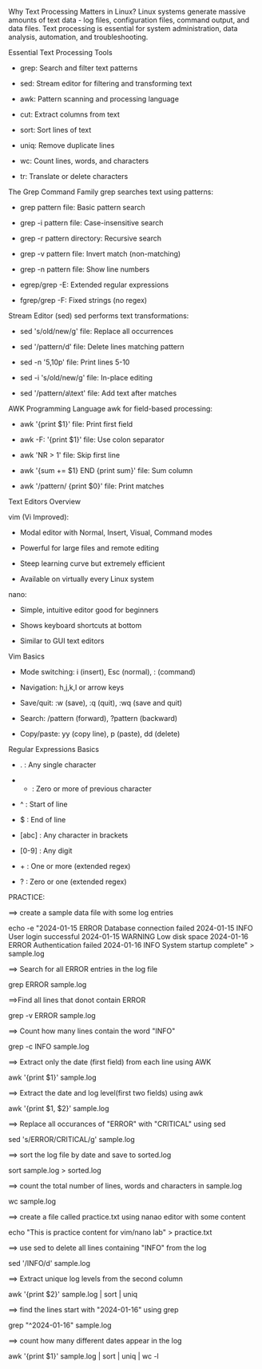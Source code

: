 Why Text Processing Matters in Linux?
Linux systems generate massive amounts of text data - log files, configuration files, command output, and data files. Text processing is essential for system administration, data analysis, automation, and troubleshooting.

Essential Text Processing Tools
- grep: Search and filter text patterns

- sed: Stream editor for filtering and transforming text

- awk: Pattern scanning and processing language

- cut: Extract columns from text

- sort: Sort lines of text

- uniq: Remove duplicate lines

- wc: Count lines, words, and characters

- tr: Translate or delete characters

The Grep Command Family
grep searches text using patterns:

- grep pattern file: Basic pattern search

- grep -i pattern file: Case-insensitive search

- grep -r pattern directory: Recursive search

- grep -v pattern file: Invert match (non-matching)

- grep -n pattern file: Show line numbers

- egrep/grep -E: Extended regular expressions

- fgrep/grep -F: Fixed strings (no regex)

Stream Editor (sed)
sed performs text transformations:

- sed 's/old/new/g' file: Replace all occurrences

- sed '/pattern/d' file: Delete lines matching pattern

- sed -n '5,10p' file: Print lines 5-10

- sed -i 's/old/new/g' file: In-place editing

- sed '/pattern/a\text' file: Add text after matches

AWK Programming Language
awk for field-based processing:

- awk '{print $1}' file: Print first field

- awk -F: '{print $1}' file: Use colon separator

- awk 'NR > 1' file: Skip first line

- awk '{sum += $1} END {print sum}' file: Sum column

- awk '/pattern/ {print $0}' file: Print matches


Text Editors Overview

vim (Vi Improved):

- Modal editor with Normal, Insert, Visual, Command modes

- Powerful for large files and remote editing

- Steep learning curve but extremely efficient

- Available on virtually every Linux system

nano:

- Simple, intuitive editor good for beginners

- Shows keyboard shortcuts at bottom

- Similar to GUI text editors

Vim Basics

- Mode switching: i (insert), Esc (normal), : (command)

- Navigation: h,j,k,l or arrow keys

- Save/quit: :w (save), :q (quit), :wq (save and quit)

- Search: /pattern (forward), ?pattern (backward)

- Copy/paste: yy (copy line), p (paste), dd (delete)

Regular Expressions Basics

- . : Any single character

- * : Zero or more of previous character

- ^ : Start of line

- $ : End of line

- [abc] : Any character in brackets

- [0-9] : Any digit

- \+ : One or more (extended regex)

- \? : Zero or one (extended regex)



PRACTICE:

==> create a sample data file with some log entries

echo -e "2024-01-15 ERROR Database connection failed
2024-01-15 INFO User login successful
2024-01-15 WARNING Low disk space
2024-01-16 ERROR Authentication failed
2024-01-16 INFO System startup complete" > sample.log

==> Search for all ERROR entries in the log file

grep ERROR sample.log

==>Find all lines that donot contain ERROR

grep -v ERROR sample.log

==> Count how many lines contain the word "INFO"

grep -c INFO sample.log

==> Extract only the date (first field) from each line using AWK

awk '{print $1}' sample.log

==> Extract the date and log level(first two fields) using awk

awk '{print $1, $2}' sample.log

==> Replace all occurances of "ERROR" with "CRITICAL" using sed

sed 's/ERROR/CRITICAL/g' sample.log

==> sort the log file by date and save to sorted.log

sort sample.log > sorted.log

==> count the total number of lines, words and characters in sample.log

wc sample.log

==> create a file called practice.txt using nanao editor with some content


echo "This is practice content for vim/nano lab" > practice.txt

==> use sed to delete all lines containing "INFO" from the log

sed '/INFO/d' sample.log

==> Extract unique log levels from the second column

awk '{print $2}' sample.log | sort | uniq

==> find the lines start with "2024-01-16" using grep 

grep "^2024-01-16" sample.log

==> count how many different dates appear in the log

awk '{print $1}' sample.log | sort | uniq | wc -l
